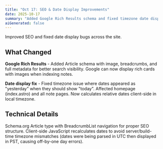 ```yaml
---
title: "Oct 17: SEO & Date Display Improvements"
date: 2025-10-17
summary: "Added Google Rich Results schema and fixed timezone date display"
aiGenerated: false
---
```


Improved SEO and fixed date display bugs across the site.

## What Changed

**Google Rich Results** - Added Article schema with image, breadcrumbs, and full metadata for better search visibility. Google can now display rich cards with images when indexing notes.

**Date display fix** - Fixed timezone issue where dates appeared as "yesterday" when they should show "today". Affected homepage (index.astro) and all note pages. Now calculates relative dates client-side in local timezone.

## Technical Details

Schema.org Article type with BreadcrumbList navigation for proper SEO structure. Client-side JavaScript recalculates dates to avoid server/build-time timezone mismatches (dates were being parsed in UTC then displayed in PST, causing off-by-one day errors).
